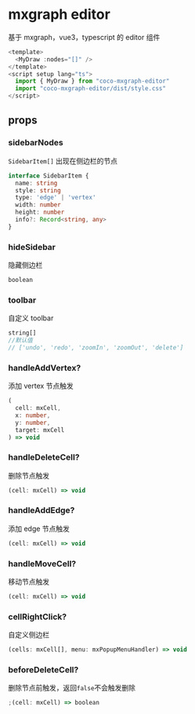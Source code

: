 # mxgraph editor

基于 mxgraph，vue3，typescript 的 editor 组件

```ts
<template>
  <MyDraw :nodes="[]" />
</template>
<script setup lang="ts">
  import { MyDraw } from "coco-mxgraph-editor"
  import "coco-mxgraph-editor/dist/style.css"
</script>
```

## props

### sidebarNodes

`SidebarItem[]`
出现在侧边栏的节点

```ts
interface SidebarItem {
  name: string
  style: string
  type: 'edge' | 'vertex'
  width: number
  height: number
  info?: Record<string, any>
}
```

### hideSidebar

隐藏侧边栏

```ts
boolean
```

### toolbar

自定义 toolbar

```ts
string[]
//默认值
// ['undo', 'redo', 'zoomIn', 'zoomOut', 'delete']
```

### handleAddVertex?

添加 vertex 节点触发

```ts
(
  cell: mxCell,
  x: number,
  y: number,
  target: mxCell
) => void
```

### handleDeleteCell?

删除节点触发

```ts
(cell: mxCell) => void
```

### handleAddEdge?

添加 edge 节点触发

```ts
(cell: mxCell) => void
```

### handleMoveCell?

移动节点触发

```ts
(cell: mxCell) => void
```

### cellRightClick?

自定义侧边栏

```ts
(cells: mxCell[], menu: mxPopupMenuHandler) => void
```

### beforeDeleteCell?

删除节点前触发，返回`false`不会触发删除

```ts
;(cell: mxCell) => boolean
```
